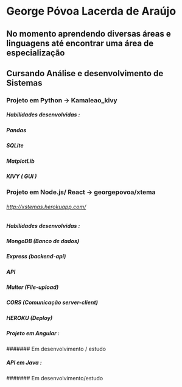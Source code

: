 # George Póvoa Lacerda de Araújo
## No momento aprendendo diversas áreas e linguagens até encontrar uma área de especialização
## Cursando Análise e desenvolvimento de Sistemas 

### Projeto em Python -> Kamaleao_kivy 
##### Habilidades desenvolvidas :
##### Pandas
##### SQLite
##### MatplotLib
##### KIVY ( GUI )

### Projeto em Node.js/ React -> georgepovoa/xtema 
###### http://xstemas.herokuapp.com/
##### Habilidades desenvolvidas :
##### MongoDB (Banco de dados)
##### Express (backend-api)
##### API
##### Multer (File-upload)
##### CORS (Comunicação server-client)
##### HEROKU (Deploy)

##### Projeto em Angular :

####### Em desenvolvimento / estudo


##### API em Java : 

####### Em desenvolvimento/estudo



<!---
georgepovoa/georgepovoa is a ✨ special ✨ repository because its `README.md` (this file) appears on your GitHub profile.
You can click the Preview link to take a look at your changes.
--->

